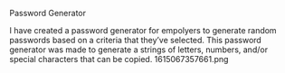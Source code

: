Password Generator

I have created a password generator for empolyers to generate random passwords based on a criteria that they’ve selected. This password generator was made to generate a strings of letters, numbers, and/or special characters that can be copied. 
1615067357661.png
